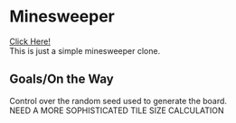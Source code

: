 # Minesweeper
[Click Here!](https://phinziegler.github.io/Minesweeper/)<br>
This is just a simple minesweeper clone.

 ## Goals/On the Way
 Control over the random seed used to generate the board.<br>
 NEED A MORE SOPHISTICATED TILE SIZE CALCULATION
